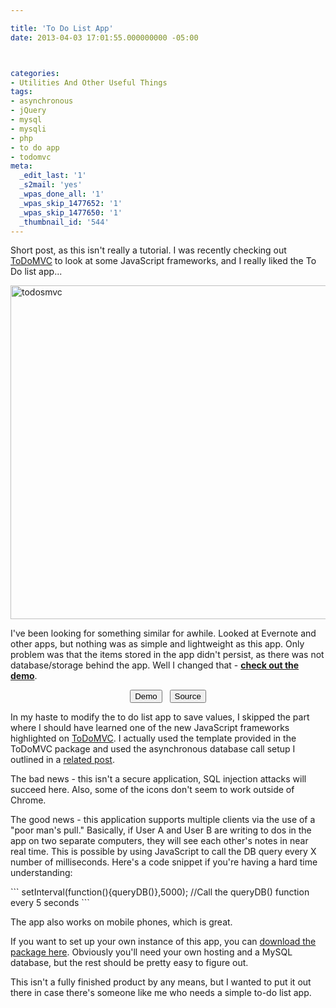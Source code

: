 ```yaml
---

title: 'To Do List App'
date: 2013-04-03 17:01:55.000000000 -05:00



categories:
- Utilities And Other Useful Things
tags:
- asynchronous
- jQuery
- mysql
- mysqli
- php
- to do app
- todomvc
meta:
  _edit_last: '1'
  _s2mail: 'yes'
  _wpas_done_all: '1'
  _wpas_skip_1477652: '1'
  _wpas_skip_1477650: '1'
  _thumbnail_id: '544'
---
```

<p>Short post, as this isn't really a tutorial. I was recently checking out <a href="http://todomvc.com/" target="_blank">ToDoMVC</a> to look at some JavaScript frameworks, and I really liked the To Do list app...</p>
<p><a href="http://experimental.alexdglover.com/noteAppDemo/index.php"><img class="aligncenter size-full wp-image-544" alt="todosmvc" src="{{ site.baseurl }}/assets/todos.png" width="682" height="534" /></a></p>
<p>I've been looking for something similar for awhile. Looked at Evernote and other apps, but nothing was as simple and lightweight as this app. Only problem was that the items stored in the app didn't persist, as there was not database/storage behind the app. Well I changed that - <strong><a href="http://experimental.alexdglover.com/noteAppDemo/index.php" target="_blank">check out the demo</a></strong>.</p>
<p style="text-align: center;"><a class="button" href="http://experimental.alexdglover.com/noteAppDemo/index.php" target="_blank"><input class="button" type="button" value="Demo" /></a>   <a class="button" href="http://experimental.alexdglover.com/downloads/noteApp.zip" target="_blank"><input class="button" type="button" value="Source" /></a></p>
<p>In my haste to modify the to do list app to save values, I skipped the part where I should have learned one of the new JavaScript frameworks highlighted on <a href="http://todomvc.com/" target="_blank">ToDoMVC</a>. I actually used the template provided in the ToDoMVC package and used the asynchronous database call setup I outlined in a <a title="Asynchronous Database Operations with PHP and jQuery" href="http://alexdglover.com/asynchronous-database-operations-with-php-and-jquery/" target="_blank">related post</a>.</p>
<p>The bad news - this isn't a secure application, SQL injection attacks will succeed here. Also, some of the icons don't seem to work outside of Chrome.</p>
<p>The good news - this application supports multiple clients via the use of a "poor man's pull." Basically, if User A and User B are writing to dos in the app on two separate computers, they will see each other's notes in near real time. This is possible by using JavaScript to call the DB query every X number of milliseconds. Here's a code snippet if you're having a hard time understanding:</p>
```
setInterval(function(){queryDB()},5000);   //Call the queryDB() function every 5 seconds
</script>

<script type="text/javascript">        
function queryDB()
{

	$.ajax({
		type: "POST",
		url: "dbEngine.php",
		data: "keyword=read",
		success: function(server_response)
		{
			$('#todo-list').html(server_response).show();
		}
	})
}
</script>```
<p>The app also works on mobile phones, which is great.</p>
<p>If you want to set up your own instance of this app, you can <a href="http://experimental.alexdglover.com/downloads/noteApp.zip" target="_blank">download the package here</a>. Obviously you'll need your own hosting and a MySQL database, but the rest should be pretty easy to figure out.</p>
<p>This isn't a fully finished product by any means, but I wanted to put it out there in case there's someone like me who needs a simple to-do list app.</p>
